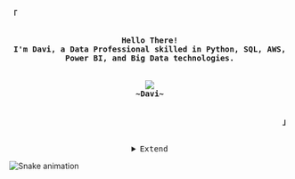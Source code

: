 <!-- Profile -->
<p align="left"><strong><samp>「</samp></strong></p>
<p align="center">
    <samp><br>
        <b>
            Hello There!
        <br>
            I'm Davi, a Data Professional skilled in Python, SQL, AWS, Power BI, and Big Data technologies.<br>
        </b>
    <br>
    <br>
    <img src="https://readme-typing-svg.herokuapp.com?font=Iosevka&size=16&color=6A0DAD&center=true&width=410&height=45&lines=Big+Data+Enthusiast">
    <br>
        <b>
        ~Davi~
        </b>
    <br>
    </samp><br>
</p>
<p align="right"><strong><samp>」</samp></strong></p>

<br>

<details align="center">
<summary><samp>Extend</samp></summary>

<h2></h2><br>

<!-- Contact Me -->
<p align="center">
    <samp>
        <a href="https://discord.gg/SEU_DISCORD"><img src="https://img.shields.io/badge/Discord-5865F2?style=for-the-badge&logo=discord&logoColor=white"></a>
        <a href="https://www.kaggle.com/seuKAGGLE"><img src="https://img.shields.io/badge/Kaggle-20BEFF?style=for-the-badge&logo=Kaggle&logoColor=white"></a>
        <a href="https://www.linkedin.com/in/davileyendecker/"><img src="https://img.shields.io/badge/LinkedIn-0077B5?style=for-the-badge&logo=linkedin&logoColor=white"></a>
        <a href="mailto:seuemail@gmail.com"><img src="https://img.shields.io/badge/Gmail-D14836?style=for-the-badge&logo=gmail&logoColor=white"></a>
        <a href="https://seuPORTIFOLIO.github.io"><img src="https://img.shields.io/badge/website-000000?style=for-the-badge&logo=About.me&logoColor=white"></a>
        <h2></h2> 
    </samp>
</p>
</details>

![Snake animation](https://github.com/TASIO852/TASIO852/blob/output/github-contribution-grid-snake.svg)





